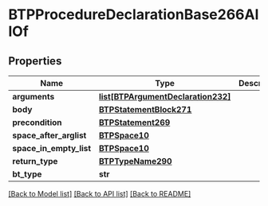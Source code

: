 # BTPProcedureDeclarationBase266AllOf

## Properties
Name | Type | Description | Notes
------------ | ------------- | ------------- | -------------
**arguments** | [**list[BTPArgumentDeclaration232]**](BTPArgumentDeclaration232.md) |  | [optional] 
**body** | [**BTPStatementBlock271**](BTPStatementBlock271.md) |  | [optional] 
**precondition** | [**BTPStatement269**](BTPStatement269.md) |  | [optional] 
**space_after_arglist** | [**BTPSpace10**](BTPSpace10.md) |  | [optional] 
**space_in_empty_list** | [**BTPSpace10**](BTPSpace10.md) |  | [optional] 
**return_type** | [**BTPTypeName290**](BTPTypeName290.md) |  | [optional] 
**bt_type** | **str** |  | [optional] 

[[Back to Model list]](../README.md#documentation-for-models) [[Back to API list]](../README.md#documentation-for-api-endpoints) [[Back to README]](../README.md)


